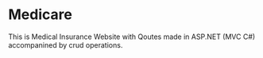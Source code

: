 # Medicare
This is Medical Insurance Website with Qoutes made in ASP.NET (MVC C#) accompanined by crud operations.
